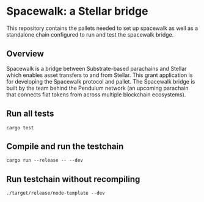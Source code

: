 # Spacewalk: a Stellar bridge

This repository contains the pallets needed to set up spacewalk as well as a standalone chain configured to run and test the spacewalk bridge.

## Overview

Spacewalk is a bridge between Substrate-based parachains and Stellar which enables asset transfers to and from Stellar. This grant application is for developing the Spacewalk protocol and pallet. The Spacewalk bridge is built by the team behind the Pendulum network (an upcoming parachain that connects fiat tokens from across multiple blockchain ecosystems).

## Run all tests

```
cargo test
```

## Compile and run the testchain

```
cargo run --release -- --dev
```

## Run testchain without recompiling

```
./target/release/node-template --dev
```